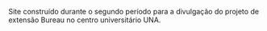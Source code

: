 Site construído durante o segundo período para a divulgação do projeto de extensão Bureau no centro universitário UNA.

